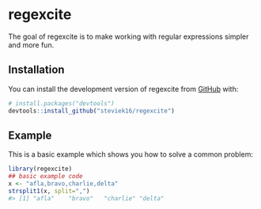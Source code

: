 
<!-- README.md is generated from README.Rmd. Please edit that file -->

# regexcite

<!-- badges: start -->

<!-- badges: end -->

The goal of regexcite is to make working with regular expressions
simpler and more fun.

## Installation

You can install the development version of regexcite from
[GitHub](https://github.com/) with:

``` r
# install.packages("devtools")
devtools::install_github("steviek16/regexcite")
```

## Example

This is a basic example which shows you how to solve a common problem:

``` r
library(regexcite)
## basic example code
x <- "afla,bravo,charlie,delta"
strsplit1(x, split=",")
#> [1] "afla"    "bravo"   "charlie" "delta"
```
